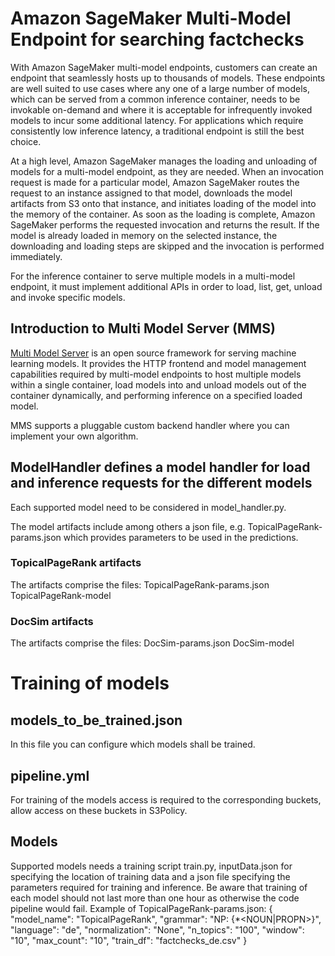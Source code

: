 # Amazon SageMaker Multi-Model Endpoint for searching factchecks

With Amazon SageMaker multi-model endpoints, customers can create an endpoint that seamlessly hosts up to thousands of models. These endpoints are well suited to use cases where any one of a large number of models, which can be served from a common inference container, needs to be invokable on-demand and where it is acceptable for infrequently invoked models to incur some additional latency. For applications which require consistently low inference latency, a traditional endpoint is still the best choice.

At a high level, Amazon SageMaker manages the loading and unloading of models for a multi-model endpoint, as they are needed. When an invocation request is made for a particular model, Amazon SageMaker routes the request to an instance assigned to that model, downloads the model artifacts from S3 onto that instance, and initiates loading of the model into the memory of the container. As soon as the loading is complete, Amazon SageMaker performs the requested invocation and returns the result. If the model is already loaded in memory on the selected instance, the downloading and loading steps are skipped and the invocation is performed immediately.

For the inference container to serve multiple models in a multi-model endpoint, it must implement additional APIs in order to load, list, get, unload and invoke specific models. 

## Introduction to Multi Model Server (MMS)

[Multi Model Server](https://github.com/awslabs/multi-model-server) is an open source framework for serving machine learning models. It provides the HTTP frontend and model management capabilities required by multi-model endpoints to host multiple models within a single container, load models into and unload models out of the container dynamically, and performing inference on a specified loaded model.

MMS supports a pluggable custom backend handler where you can implement your own algorithm.

## ModelHandler defines a model handler for load and inference requests for the different models

Each supported model need to be considered in model_handler.py.

The model artifacts include among others a json file, e.g. TopicalPageRank-params.json which provides parameters to be used in the predictions.

### TopicalPageRank artifacts
The artifacts comprise the files:
TopicalPageRank-params.json
TopicalPageRank-model

### DocSim artifacts
The artifacts comprise the files:
DocSim-params.json
DocSim-model

# Training of models

## models_to_be_trained.json
In this file you can configure which models shall be trained.

## pipeline.yml
For training of the models access is required to the corresponding buckets, allow access on these buckets in S3Policy.

## Models
Supported models needs a training script train.py, inputData.json for specifying the location of training data and a json file specifying the parameters required for training and inference.
Be aware that training of each model should not last more than one hour as otherwise the code pipeline would fail.
Example of TopicalPageRank-params.json:
{
    "model_name": "TopicalPageRank",
    "grammar": "NP: {<ADJ>*<NOUN|PROPN>}", 
    "language": "de", 
    "normalization": "None",
    "n_topics": "100",
    "window": "10", 
    "max_count": "10",
    "train_df": "factchecks_de.csv"
}